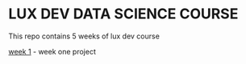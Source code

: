 # LUX DEV DATA SCIENCE COURSE

This repo contains 5 weeks of lux dev course 

[week 1](./week_1) - week one project